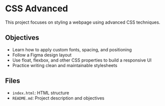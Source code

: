 # CSS Advanced

This project focuses on styling a webpage using advanced CSS techniques.

## Objectives

- Learn how to apply custom fonts, spacing, and positioning
- Follow a Figma design layout
- Use float, flexbox, and other CSS properties to build a responsive UI
- Practice writing clean and maintainable stylesheets

## Files

- `index.html`: HTML structure
- `README.md`: Project description and objectives
